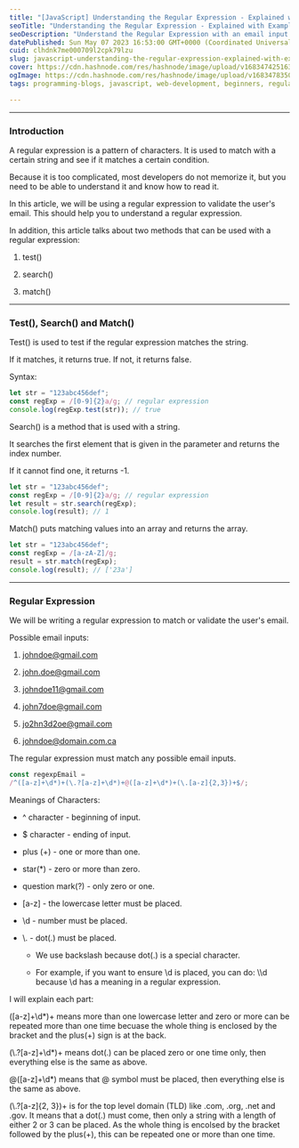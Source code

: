 ```yaml
---
title: "[JavaScript] Understanding the Regular Expression - Explained with Examples."
seoTitle: "Understanding the Regular Expression - Explained with Examples."
seoDescription: "Understand the Regular Expression with an email input validation."
datePublished: Sun May 07 2023 16:53:00 GMT+0000 (Coordinated Universal Time)
cuid: clhdnk7me000709l2cpk79lzu
slug: javascript-understanding-the-regular-expression-explained-with-examples
cover: https://cdn.hashnode.com/res/hashnode/image/upload/v1683474251635/e00a0e94-8136-46ce-b4d8-e31334838d44.jpeg
ogImage: https://cdn.hashnode.com/res/hashnode/image/upload/v1683478350417/652850c5-dda0-49c1-bb55-9f412642db7d.jpeg
tags: programming-blogs, javascript, web-development, beginners, regular-expressions

---
```


---

### Introduction

A regular expression is a pattern of characters. It is used to match with a certain string and see if it matches a certain condition.

Because it is too complicated, most developers do not memorize it, but you need to be able to understand it and know how to read it.

In this article, we will be using a regular expression to validate the user's email. This should help you to understand a regular expression.

In addition, this article talks about two methods that can be used with a regular expression:

1. test()
    
2. search()
    
3. match()
    

---

### Test(), Search() and Match()

Test() is used to test if the regular expression matches the string.

If it matches, it returns true. If not, it returns false.

Syntax:

```javascript
let str = "123abc456def";
const regExp = /[0-9]{2}a/g; // regular expression 
console.log(regExp.test(str)); // true
```

Search() is a method that is used with a string.

It searches the first element that is given in the parameter and returns the index number.

If it cannot find one, it returns -1.

```javascript
let str = "123abc456def";
const regExp = /[0-9]{2}a/g; // regular expression 
let result = str.search(regExp);
console.log(result); // 1
```

Match() puts matching values into an array and returns the array.

```javascript
let str = "123abc456def";
const regExp = /[a-zA-Z]/g;
result = str.match(regExp);
console.log(result); // ['23a']
```

---

### Regular Expression

We will be writing a regular expression to match or validate the user's email.

Possible email inputs:

1. johndoe@gmail.com
    
2. john.doe@gmail.com
    
3. johndoe11@gmail.com
    
4. john7doe@gmail.com
    
5. jo2hn3d2oe@gmail.com
    
6. johndoe@domain.com.ca
    

The regular expression must match any possible email inputs.

```javascript
const regexpEmail = 
/^([a-z]+\d*)+(\.?[a-z]+\d*)+@([a-z]+\d*)+(\.[a-z]{2,3})+$/;
```

Meanings of Characters:

* ^ character - beginning of input.
    
* $ character - ending of input.
    
* plus (+) - one or more than one.
    
* star(\*) - zero or more than zero.
    
* question mark(?) - only zero or one.
    
* \[a-z\] - the lowercase letter must be placed.
    
* \\d - number must be placed.
    
* \\. - dot(.) must be placed.
    
    * We use backslash because dot(.) is a special character.
        
    * For example, if you want to ensure \\d is placed, you can do: \\\\d because \\d has a meaning in a regular expression.
        

I will explain each part:

(\[a-z\]+\\d\*)+ means more than one lowercase letter and zero or more can be repeated more than one time becuase the whole thing is enclosed by the bracket and the plus(+) sign is at the back.

(\\.?\[a-z\]+\\d\*)+ means dot(.) can be placed zero or one time only, then everything else is the same as above.

@(\[a-z\]+\\d\*) means that @ symbol must be placed, then everything else is the same as above.

(\\.?\[a-z\]{2, 3})+ is for the top level domain (TLD) like .com, .org, .net and .gov. It means that a dot(.) must come, then only a string with a length of either 2 or 3 can be placed. As the whole thing is encolsed by the bracket followed by the plus(+), this can be repeated one or more than one time.